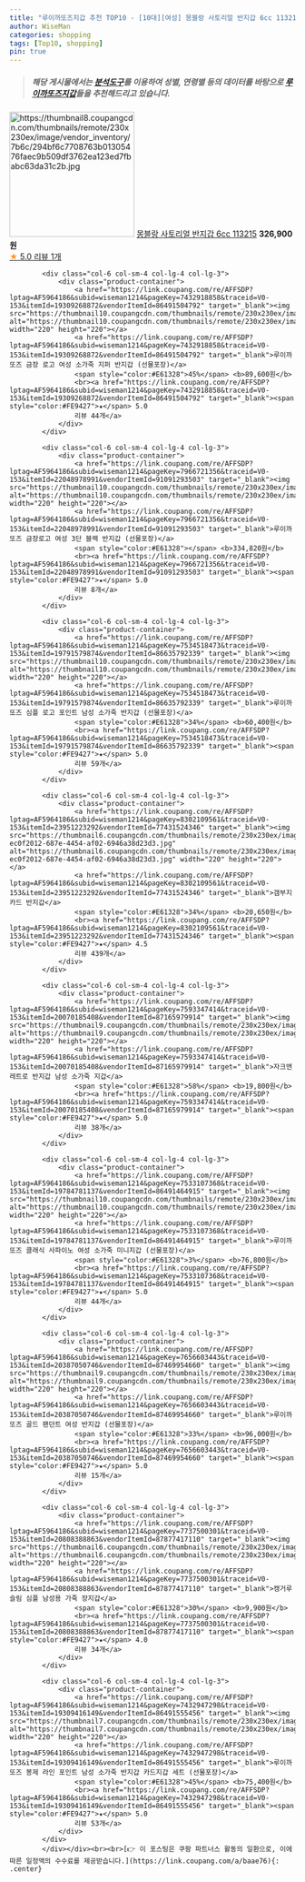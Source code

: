 ```yaml
---
title: "루이까또즈지갑 추천 TOP10 - [10대][여성] 몽블랑 사토리얼 반지갑 6cc 113215"
author: WiseMan
categories: shopping
tags: [Top10, shopping]
pin: true
---
```


> ##### 해당 게시물에서는 [**분석도구**](https://itemscout.io/)를 이용하여 **성별**, **연령별** 등의 데이터를 바탕으로 [**루이까또즈지갑**](https://link.coupang.com/a/baae76)들을 추천해드리고 있습니다.
<div class="container"><div class="row">
            <div class="col-6 col-sm-4 col-lg-4 col-lg-3">
                <div class="product-container">
                    <a href="https://link.coupang.com/re/AFFSDP?lptag=AF5964186&subid=wiseman1214&pageKey=8321249983&traceid=V0-153&itemId=24018180329&vendorItemId=91038766121" target="_blank"><img src="https://thumbnail8.coupangcdn.com/thumbnails/remote/230x230ex/image/vendor_inventory/7b6c/294bf6c7708763b01305476faec9b509df3762ea123ed7fbabc63da31c2b.jpg" alt="https://thumbnail8.coupangcdn.com/thumbnails/remote/230x230ex/image/vendor_inventory/7b6c/294bf6c7708763b01305476faec9b509df3762ea123ed7fbabc63da31c2b.jpg" width="220" height="220"></a>
                    <a href="https://link.coupang.com/re/AFFSDP?lptag=AF5964186&subid=wiseman1214&pageKey=8321249983&traceid=V0-153&itemId=24018180329&vendorItemId=91038766121" target="_blank">몽블랑 사토리얼 반지갑 6cc 113215</a>
                    <span style="color:#E61328"></span> <b>326,900원</b>
                    <br><a href="https://link.coupang.com/re/AFFSDP?lptag=AF5964186&subid=wiseman1214&pageKey=8321249983&traceid=V0-153&itemId=24018180329&vendorItemId=91038766121" target="_blank"><span style="color:#FE9427">★</span> 5.0
                    리뷰 1개</a>
                </div>
            </div>
            
            <div class="col-6 col-sm-4 col-lg-4 col-lg-3">
                <div class="product-container">
                    <a href="https://link.coupang.com/re/AFFSDP?lptag=AF5964186&subid=wiseman1214&pageKey=7432918858&traceid=V0-153&itemId=19309268872&vendorItemId=86491504792" target="_blank"><img src="https://thumbnail10.coupangcdn.com/thumbnails/remote/230x230ex/image/0820_amir_esrgan_inf80k_batch_7_max3k/e235/1caa495020cc37f841dd5b16638efbbed8379b0ce47931582ddcd154e518.png" alt="https://thumbnail10.coupangcdn.com/thumbnails/remote/230x230ex/image/0820_amir_esrgan_inf80k_batch_7_max3k/e235/1caa495020cc37f841dd5b16638efbbed8379b0ce47931582ddcd154e518.png" width="220" height="220"></a>
                    <a href="https://link.coupang.com/re/AFFSDP?lptag=AF5964186&subid=wiseman1214&pageKey=7432918858&traceid=V0-153&itemId=19309268872&vendorItemId=86491504792" target="_blank">루이까또즈 금장 로고 여성 소가죽 지퍼 반지갑 (선물포장)</a>
                    <span style="color:#E61328">45%</span> <b>89,600원</b>
                    <br><a href="https://link.coupang.com/re/AFFSDP?lptag=AF5964186&subid=wiseman1214&pageKey=7432918858&traceid=V0-153&itemId=19309268872&vendorItemId=86491504792" target="_blank"><span style="color:#FE9427">★</span> 5.0
                    리뷰 44개</a>
                </div>
            </div>
            
            <div class="col-6 col-sm-4 col-lg-4 col-lg-3">
                <div class="product-container">
                    <a href="https://link.coupang.com/re/AFFSDP?lptag=AF5964186&subid=wiseman1214&pageKey=7966721356&traceid=V0-153&itemId=22048978991&vendorItemId=91091293503" target="_blank"><img src="https://thumbnail10.coupangcdn.com/thumbnails/remote/230x230ex/image/vendor_inventory/d6d7/a7bdc0beb9872843231eb561b54d3be44c6f000c64ffa3253de4ef70c976.jpg" alt="https://thumbnail10.coupangcdn.com/thumbnails/remote/230x230ex/image/vendor_inventory/d6d7/a7bdc0beb9872843231eb561b54d3be44c6f000c64ffa3253de4ef70c976.jpg" width="220" height="220"></a>
                    <a href="https://link.coupang.com/re/AFFSDP?lptag=AF5964186&subid=wiseman1214&pageKey=7966721356&traceid=V0-153&itemId=22048978991&vendorItemId=91091293503" target="_blank">루이까또즈 금장로고 여성 3단 블랙 반지갑 (선물포장)</a>
                    <span style="color:#E61328"></span> <b>334,820원</b>
                    <br><a href="https://link.coupang.com/re/AFFSDP?lptag=AF5964186&subid=wiseman1214&pageKey=7966721356&traceid=V0-153&itemId=22048978991&vendorItemId=91091293503" target="_blank"><span style="color:#FE9427">★</span> 5.0
                    리뷰 8개</a>
                </div>
            </div>
            
            <div class="col-6 col-sm-4 col-lg-4 col-lg-3">
                <div class="product-container">
                    <a href="https://link.coupang.com/re/AFFSDP?lptag=AF5964186&subid=wiseman1214&pageKey=7534518473&traceid=V0-153&itemId=19791579874&vendorItemId=86635792339" target="_blank"><img src="https://thumbnail10.coupangcdn.com/thumbnails/remote/230x230ex/image/vendor_inventory/fd61/8fdbf655daf32fef3b2edb80c0a8bd9395902f22b791e1e32fe5570f52e6.png" alt="https://thumbnail10.coupangcdn.com/thumbnails/remote/230x230ex/image/vendor_inventory/fd61/8fdbf655daf32fef3b2edb80c0a8bd9395902f22b791e1e32fe5570f52e6.png" width="220" height="220"></a>
                    <a href="https://link.coupang.com/re/AFFSDP?lptag=AF5964186&subid=wiseman1214&pageKey=7534518473&traceid=V0-153&itemId=19791579874&vendorItemId=86635792339" target="_blank">루이까또즈 심플 로고 포인트 남성 소가죽 반지갑 (선물포장)</a>
                    <span style="color:#E61328">34%</span> <b>60,400원</b>
                    <br><a href="https://link.coupang.com/re/AFFSDP?lptag=AF5964186&subid=wiseman1214&pageKey=7534518473&traceid=V0-153&itemId=19791579874&vendorItemId=86635792339" target="_blank"><span style="color:#FE9427">★</span> 5.0
                    리뷰 59개</a>
                </div>
            </div>
            
            <div class="col-6 col-sm-4 col-lg-4 col-lg-3">
                <div class="product-container">
                    <a href="https://link.coupang.com/re/AFFSDP?lptag=AF5964186&subid=wiseman1214&pageKey=8302109561&traceid=V0-153&itemId=23951223292&vendorItemId=77431524346" target="_blank"><img src="https://thumbnail6.coupangcdn.com/thumbnails/remote/230x230ex/image/retail/images/2700495227169448-ec0f2012-687e-4454-af02-6946a38d23d3.jpg" alt="https://thumbnail6.coupangcdn.com/thumbnails/remote/230x230ex/image/retail/images/2700495227169448-ec0f2012-687e-4454-af02-6946a38d23d3.jpg" width="220" height="220"></a>
                    <a href="https://link.coupang.com/re/AFFSDP?lptag=AF5964186&subid=wiseman1214&pageKey=8302109561&traceid=V0-153&itemId=23951223292&vendorItemId=77431524346" target="_blank">갬부지 카드 반지갑</a>
                    <span style="color:#E61328">34%</span> <b>20,650원</b>
                    <br><a href="https://link.coupang.com/re/AFFSDP?lptag=AF5964186&subid=wiseman1214&pageKey=8302109561&traceid=V0-153&itemId=23951223292&vendorItemId=77431524346" target="_blank"><span style="color:#FE9427">★</span> 4.5
                    리뷰 439개</a>
                </div>
            </div>
            
            <div class="col-6 col-sm-4 col-lg-4 col-lg-3">
                <div class="product-container">
                    <a href="https://link.coupang.com/re/AFFSDP?lptag=AF5964186&subid=wiseman1214&pageKey=7593347414&traceid=V0-153&itemId=20070185408&vendorItemId=87165979914" target="_blank"><img src="https://thumbnail9.coupangcdn.com/thumbnails/remote/230x230ex/image/vendor_inventory/eb6e/d3b21d58cadabc59ea42e5f24b97a87b46c35c86bb397ae8aa097a899c82.jpg" alt="https://thumbnail9.coupangcdn.com/thumbnails/remote/230x230ex/image/vendor_inventory/eb6e/d3b21d58cadabc59ea42e5f24b97a87b46c35c86bb397ae8aa097a899c82.jpg" width="220" height="220"></a>
                    <a href="https://link.coupang.com/re/AFFSDP?lptag=AF5964186&subid=wiseman1214&pageKey=7593347414&traceid=V0-153&itemId=20070185408&vendorItemId=87165979914" target="_blank">자크앤 레트로 반지갑 남성 소가죽 지갑</a>
                    <span style="color:#E61328">58%</span> <b>19,800원</b>
                    <br><a href="https://link.coupang.com/re/AFFSDP?lptag=AF5964186&subid=wiseman1214&pageKey=7593347414&traceid=V0-153&itemId=20070185408&vendorItemId=87165979914" target="_blank"><span style="color:#FE9427">★</span> 5.0
                    리뷰 38개</a>
                </div>
            </div>
            
            <div class="col-6 col-sm-4 col-lg-4 col-lg-3">
                <div class="product-container">
                    <a href="https://link.coupang.com/re/AFFSDP?lptag=AF5964186&subid=wiseman1214&pageKey=7533107368&traceid=V0-153&itemId=19784781137&vendorItemId=86491464915" target="_blank"><img src="https://thumbnail10.coupangcdn.com/thumbnails/remote/230x230ex/image/0820_amir_esrgan_inf80k_batch_6_max3k/f158/9034bffafad52d39783796ff3ce48cbd152d203c405c9ee91ebe4a65b924.png" alt="https://thumbnail10.coupangcdn.com/thumbnails/remote/230x230ex/image/0820_amir_esrgan_inf80k_batch_6_max3k/f158/9034bffafad52d39783796ff3ce48cbd152d203c405c9ee91ebe4a65b924.png" width="220" height="220"></a>
                    <a href="https://link.coupang.com/re/AFFSDP?lptag=AF5964186&subid=wiseman1214&pageKey=7533107368&traceid=V0-153&itemId=19784781137&vendorItemId=86491464915" target="_blank">루이까또즈 클래식 사파이노 여성 소가죽 미니지갑 (선물포장)</a>
                    <span style="color:#E61328">3%</span> <b>76,800원</b>
                    <br><a href="https://link.coupang.com/re/AFFSDP?lptag=AF5964186&subid=wiseman1214&pageKey=7533107368&traceid=V0-153&itemId=19784781137&vendorItemId=86491464915" target="_blank"><span style="color:#FE9427">★</span> 5.0
                    리뷰 44개</a>
                </div>
            </div>
            
            <div class="col-6 col-sm-4 col-lg-4 col-lg-3">
                <div class="product-container">
                    <a href="https://link.coupang.com/re/AFFSDP?lptag=AF5964186&subid=wiseman1214&pageKey=7656603443&traceid=V0-153&itemId=20387050746&vendorItemId=87469954660" target="_blank"><img src="https://thumbnail9.coupangcdn.com/thumbnails/remote/230x230ex/image/vendor_inventory/de41/24fedf2d6f84f4c5c8da33cb99a249c2a5c99f90351a2215c843d03284ef.jpg" alt="https://thumbnail9.coupangcdn.com/thumbnails/remote/230x230ex/image/vendor_inventory/de41/24fedf2d6f84f4c5c8da33cb99a249c2a5c99f90351a2215c843d03284ef.jpg" width="220" height="220"></a>
                    <a href="https://link.coupang.com/re/AFFSDP?lptag=AF5964186&subid=wiseman1214&pageKey=7656603443&traceid=V0-153&itemId=20387050746&vendorItemId=87469954660" target="_blank">루이까또즈 골드 팬던트 여성 반지갑 (선물포장)</a>
                    <span style="color:#E61328">33%</span> <b>96,000원</b>
                    <br><a href="https://link.coupang.com/re/AFFSDP?lptag=AF5964186&subid=wiseman1214&pageKey=7656603443&traceid=V0-153&itemId=20387050746&vendorItemId=87469954660" target="_blank"><span style="color:#FE9427">★</span> 5.0
                    리뷰 15개</a>
                </div>
            </div>
            
            <div class="col-6 col-sm-4 col-lg-4 col-lg-3">
                <div class="product-container">
                    <a href="https://link.coupang.com/re/AFFSDP?lptag=AF5964186&subid=wiseman1214&pageKey=7737500301&traceid=V0-153&itemId=20808388863&vendorItemId=87877417110" target="_blank"><img src="https://thumbnail6.coupangcdn.com/thumbnails/remote/230x230ex/image/vendor_inventory/15da/5cf64bea702cbb29bd44e0fda42c3813e2ce126101439bb6c78e29e76437.png" alt="https://thumbnail6.coupangcdn.com/thumbnails/remote/230x230ex/image/vendor_inventory/15da/5cf64bea702cbb29bd44e0fda42c3813e2ce126101439bb6c78e29e76437.png" width="220" height="220"></a>
                    <a href="https://link.coupang.com/re/AFFSDP?lptag=AF5964186&subid=wiseman1214&pageKey=7737500301&traceid=V0-153&itemId=20808388863&vendorItemId=87877417110" target="_blank">캥거루 슬림 심플 남성용 가죽 장지갑</a>
                    <span style="color:#E61328">30%</span> <b>9,900원</b>
                    <br><a href="https://link.coupang.com/re/AFFSDP?lptag=AF5964186&subid=wiseman1214&pageKey=7737500301&traceid=V0-153&itemId=20808388863&vendorItemId=87877417110" target="_blank"><span style="color:#FE9427">★</span> 4.0
                    리뷰 34개</a>
                </div>
            </div>
            
            <div class="col-6 col-sm-4 col-lg-4 col-lg-3">
                <div class="product-container">
                    <a href="https://link.coupang.com/re/AFFSDP?lptag=AF5964186&subid=wiseman1214&pageKey=7432947298&traceid=V0-153&itemId=19309416149&vendorItemId=86491555456" target="_blank"><img src="https://thumbnail7.coupangcdn.com/thumbnails/remote/230x230ex/image/vendor_inventory/944b/d5cb74ce78f4abf0e3ac25816366ebe9054af2340684f9b05824ffededcf.png" alt="https://thumbnail7.coupangcdn.com/thumbnails/remote/230x230ex/image/vendor_inventory/944b/d5cb74ce78f4abf0e3ac25816366ebe9054af2340684f9b05824ffededcf.png" width="220" height="220"></a>
                    <a href="https://link.coupang.com/re/AFFSDP?lptag=AF5964186&subid=wiseman1214&pageKey=7432947298&traceid=V0-153&itemId=19309416149&vendorItemId=86491555456" target="_blank">루이까또즈 봉제 라인 포인트 남성 소가죽 반지갑 카드지갑 세트 (선물포장)</a>
                    <span style="color:#E61328">45%</span> <b>75,400원</b>
                    <br><a href="https://link.coupang.com/re/AFFSDP?lptag=AF5964186&subid=wiseman1214&pageKey=7432947298&traceid=V0-153&itemId=19309416149&vendorItemId=86491555456" target="_blank"><span style="color:#FE9427">★</span> 5.0
                    리뷰 53개</a>
                </div>
            </div>
            </div></div><br><br>[👉 이 포스팅은 쿠팡 파트너스 활동의 일환으로, 이에 따른 일정액의 수수료를 제공받습니다.](https://link.coupang.com/a/baae76){: .center}